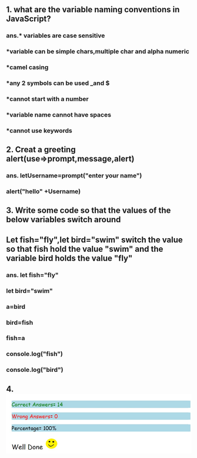 ## 1. what are the variable naming conventions in JavaScript?
### ans.* variables are case sensitive
### *variable can be simple chars,multiple char and alpha numeric
### *camel casing
### *any 2 symbols can be used _and $
### *cannot start with a number
### *variable name cannot have spaces
### *cannot use keywords

## 2. Creat a greeting alert(use=>prompt,message,alert)
### ans. letUsername=prompt("enter your name")
###     alert("hello" +Username)

## 3. Write some code so that the values of the below variables switch around
##  Let fish="fly",let bird="swim"  switch the value so that fish hold the value "swim" and the variable bird holds the   value "fly"
### ans. let fish="fly"
###      let bird="swim"
###       a=bird
###        bird=fish
###       fish=a
###      console.log("fish")
###    console.log("bird")


## 4.![screenshort](screenshort.png)

        
